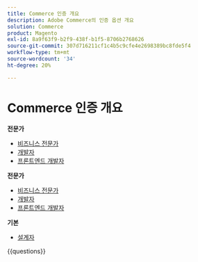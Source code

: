```yaml
---
title: Commerce 인증 개요
description: Adobe Commerce의 인증 옵션 개요
solution: Commerce
product: Magento
exl-id: 8a9f63f9-b2f9-438f-b1f5-8706b2768626
source-git-commit: 307d716211cf1c4b5c9cfe4e2698389bc8fde5f4
workflow-type: tm+mt
source-wordcount: '34'
ht-degree: 20%

---
```


# Commerce 인증 개요

**전문가**

* [비즈니스 전문가](https://certification.adobe.com/certification/business-practitioner-professional) <!--AD0-E712-->
* [개발자](https://certification.adobe.com/certification/commerce-developer-professional) <!--AD0-E717-->
* [프론트엔드 개발자](https://certification.adobe.com/certification/front-end-developer-professional) <!--AD0-E721-->

**전문가**

* [비즈니스 전문가](https://certification.adobe.com/certification/adobe-commerce-business-practitioner-expert) <!--AD0-E708-->
* [개발자](https://certification.adobe.com/certification/adobe-commerce-developer-expert) <!--AD0-E716-->
* [프론트엔드 개발자](https://certification.adobe.com/certification/front-end-developer-expert) <!--AD0-E720-->

**기본**

* [설계자](https://certification.adobe.com/certification/commerce-architect-master) <!--AD0-E722-->

{{questions}}

